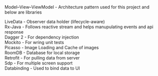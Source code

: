 Model–View–ViewModel - Architecture pattern used for this project and below are libraries 

LiveData - Observer data holder (lifecycle-aware) <br />
Rx-Java - Follows reactive stream and helps manupulating events and api response <br />
Dagger 2 - For dependency injection <br />
Mockito - For wring unit tests <br />
Picasso - Image Loading and Cache of images <br />
RoomDB - Database for local storage <br />
Retrofit - For pulling data from server <br />
Sdp - For multiple screen support <br />
Databinding - Used to bind data to UI <br />
